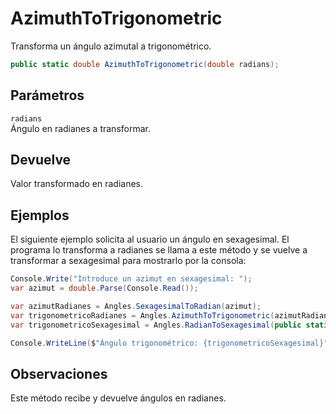 # AzimuthToTrigonometric

Transforma un ángulo azimutal a trigonométrico.

```csharp
public static double AzimuthToTrigonometric(double radians);
```

## Parámetros

`radians`  
Ángulo en radianes a transformar.

## Devuelve

Valor transformado en radianes.

## Ejemplos

El siguiente ejemplo solicita al usuario un ángulo en sexagesimal. El programa lo transforma a radianes se llama a este método y se vuelve a transformar a sexagesimal para mostrarlo por la consola:

```csharp
Console.Write("Introduce un azimut en sexagesimal: ");
var azimut = double.Parse(Console.Read());

var azimutRadianes = Angles.SexagesimalToRadian(azimut);
var trigonometricoRadianes = Angles.AzimuthToTrigonometric(azimutRadianes);
var trigonometricoSexagesimal = Angles.RadianToSexagesimal(public static double AzimuthToTrigonometric(double radians));

Console.WriteLine($"Ángulo trigonométrico: {trigonometricoSexagesimal}");
```

## Observaciones

Este método recibe y devuelve ángulos en radianes.

